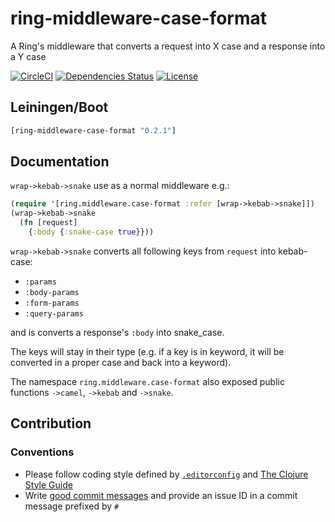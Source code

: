 ring-middleware-case-format
===========================


A Ring's middleware that converts a request into X case and a response into a Y case

[![CircleCI](https://circleci.com/gh/druids/ring-middleware-case-format.svg?style=svg)](https://circleci.com/gh/druids/ring-middleware-case-format)
[![Dependencies Status](https://jarkeeper.com/druids/ring-middleware-case-format/status.png)](https://jarkeeper.com/druids/ring-middleware-case-format)
[![License](https://img.shields.io/badge/MIT-Clause-blue.svg)](https://opensource.org/licenses/MIT)


Leiningen/Boot
--------------

```clojure
[ring-middleware-case-format "0.2.1"]
```

Documentation
-------------

`wrap->kebab->snake` use as a normal middleware e.g.:

```clojure
(require '[ring.middleware.case-format :refer [wrap->kebab->snake]])
(wrap->kebab->snake
  (fn [request]
    {:body {:snake-case true}}))
```

`wrap->kebab->snake` converts all following keys from `request` into kebab-case:
  - `:params`
  - `:body-params`
  - `:form-params`
  - `:query-params`

and is converts a response's `:body` into snake\_case.

The keys will stay in their type (e.g. if a key is in keyword, it will be converted in a proper case and back into
 a keyword).

The namespace `ring.middleware.case-format` also exposed public functions `->camel`, `->kebab` and `->snake`.

Contribution
------------

### Conventions

* Please follow coding style defined by [`.editorconfig`](http://editorconfig.org)
 and [The Clojure Style Guide](https://github.com/bbatsov/clojure-style-guide)
* Write [good commit messages](https://chris.beams.io/posts/git-commit/)
 and provide an issue ID in a commit message prefixed by `#`
